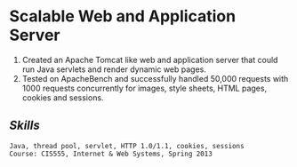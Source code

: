 Scalable Web and Application Server
===================================

1. Created an Apache Tomcat like web and application server that could run Java servlets and render dynamic web pages.
2. Tested on ApacheBench and successfully handled 50,000 requests with 1000 requests concurrently for images, style sheets, HTML pages, cookies and sessions.

## _Skills_
    
    Java, thread pool, servlet, HTTP 1.0/1.1, cookies, sessions
    Course: CIS555, Internet & Web Systems, Spring 2013
    
    


